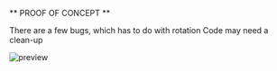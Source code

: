 ** PROOF OF CONCEPT **

There are a few bugs, which has to do with rotation
Code may need a clean-up

![preview](https://i.imgur.com/WL0x0ND.gif)
